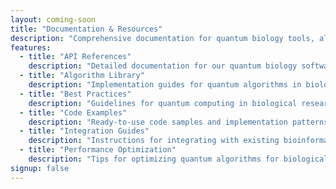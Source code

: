 ```yaml
---
layout: coming-soon
title: "Documentation & Resources"
description: "Comprehensive documentation for quantum biology tools, algorithms, and implementations"
features:
  - title: "API References"
    description: "Detailed documentation for our quantum biology software suite"
  - title: "Algorithm Library"
    description: "Implementation guides for quantum algorithms in biological contexts"
  - title: "Best Practices"
    description: "Guidelines for quantum computing in biological research"
  - title: "Code Examples"
    description: "Ready-to-use code samples and implementation patterns"
  - title: "Integration Guides"
    description: "Instructions for integrating with existing bioinformatics tools"
  - title: "Performance Optimization"
    description: "Tips for optimizing quantum algorithms for biological data"
signup: false
---
```

